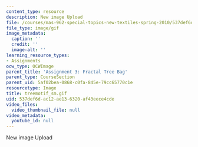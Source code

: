 ```yaml
---
content_type: resource
description: New image Upload
file: /courses/mas-962-special-topics-new-textiles-spring-2010/537def6dac12ae136320af43eece4cde_treemotif_sm.gif
file_type: image/gif
image_metadata:
  caption: ''
  credit: ''
  image-alt: ''
learning_resource_types:
- Assignments
ocw_type: OCWImage
parent_title: 'Assignment 3: Fractal Tree Bag'
parent_type: CourseSection
parent_uid: 5af02bea-0868-c0fa-845e-79cc65770c1e
resourcetype: Image
title: treemotif_sm.gif
uid: 537def6d-ac12-ae13-6320-af43eece4cde
video_files:
  video_thumbnail_file: null
video_metadata:
  youtube_id: null
---
```

New image Upload

